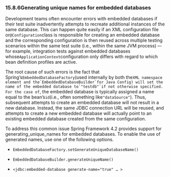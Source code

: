 ### 15.8.6Generating unique names for embedded databases

Development teams often encounter errors with embedded databases if their test suite inadvertently attempts to recreate additional instances of the same database. This can happen quite easily if an XML configuration file or`@Configuration`class is responsible for creating an embedded database and the corresponding configuration is then reused across multiple testing scenarios within the same test suite \(i.e., within the same JVM process\) –- for example, integration tests against embedded databases whose`ApplicationContext`configuration only differs with regard to which bean definition profiles are active.

The root cause of such errors is the fact that Spring’s`EmbeddedDatabaseFactory`\(used internally by both the``XML namespace element and the`EmbeddedDatabaseBuilder`for Java Config) will set the name of the embedded database to`"testdb"`if not otherwise specified. For the case of``, the embedded database is typically assigned a name equal to the bean’s`id`\(i.e., often something like`"dataSource"`\). Thus, subsequent attempts to create an embedded database will not result in a new database. Instead, the same JDBC connection URL will be reused, and attempts to create a new embedded database will actually point to an existing embedded database created from the same configuration.

To address this common issue Spring Framework 4.2 provides support for generating_unique_names for embedded databases. To enable the use of generated names, use one of the following options.

* `EmbeddedDatabaseFactory.setGenerateUniqueDatabaseName()`

* `EmbeddedDatabaseBuilder.generateUniqueName()`

* `<jdbc:embedded-database generate-name="true" …​ >`



